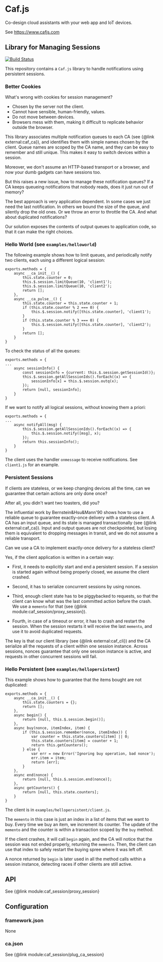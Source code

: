 # Caf.js

Co-design cloud assistants with your web app and IoT devices.

See https://www.cafjs.com

## Library for Managing Sessions

[![Build Status](https://github.com/cafjs/caf_session/actions/workflows/push.yml/badge.svg)](https://github.com/cafjs/caf_session/actions/workflows/push.yml)

This repository contains a `Caf.js` library to handle notifications using persistent sessions.

### Better Cookies

What's wrong with cookies for session management?

* Chosen by the server not the client.
* Cannot have sensible, human-friendly, values.
* Do not move between devices.
* Browsers mess with them, making it difficult to replicate behavior outside the browser.

This library associates multiple notification queues to each CA (see {@link external:caf_ca}), and identifies them with simple names chosen by the client. Queue names are scoped by the CA name, and they can be easy to remember and still unique. This makes it easy to switch devices within a session.

Moreover, we don't assume an HTTP-based transport or a browser, and now your dumb gadgets can have sessions too.

But this raises a new issue, how to manage these notification queues? If a CA keeps queueing notifications that nobody reads, does it just run out of memory?

The best approach is very application dependent. In some cases we just need the last notification. In others we bound the size of the queue, and silently drop the old ones. Or we throw an error to throttle the CA. And what about duplicated notifications?

Our solution exposes the contents of output queues to application code, so that it can make the right choices.

### Hello World (see `examples/helloworld`)

The following example shows how to limit queues, and periodically notify
two clients, each using a different logical session:

```
exports.methods = {
    async __ca_init__() {
        this.state.counter = 0;
        this.$.session.limitQueue(10, 'client1');
        this.$.session.limitQueue(10, 'client2');
        return [];
    },
    async __ca_pulse__() {
        this.state.counter = this.state.counter + 1;
        if (this.state.counter % 2 === 0) {
            this.$.session.notify([this.state.counter], 'client1');
        }
        if (this.state.counter % 3 === 0) {
            this.$.session.notify([this.state.counter], 'client2');
        }
        return [];
    }
}
```

To check the status of all the queues:

```
exports.methods = {
...
    async sessionInfo() {
        const sessionInfo = {current: this.$.session.getSessionId()};
        this.$.session.getAllSessionIds().forEach((x) => {
            sessionInfo[x] = this.$.session.outq(x);
        });
        return [null, sessionInfo];
    }
}
```

If we want to notify all logical sessions, without knowing them a priori:

```
exports.methods = {
...
    async notifyAll(msg) {
        this.$.session.getAllSessionIds().forEach((x) => {
            this.$.session.notify([msg], x);
        });
        return this.sessionInfo();
    }
}
```

The client uses the handler `onmessage` to receive notifications. See `client1.js` for an example.

### Persistent Sessions

If clients are stateless, or we keep changing devices all the time, can we guarantee that certain actions are only done once?

After all, you didn't want two toasters, did you?

The influential work by Bernstein&Hsu&Mann'90 shows how to use a reliable queue to guarantee exactly-once delivery with a stateless client. A CA has an input queue, and its state is managed transactionally (see  {@link external:caf_ca}). Input and output queues are not checkpointed, but losing them is equivalent to dropping  messages in transit, and we do not assume a reliable transport.

Can we use a CA to implement exactly-once delivery for a stateless client?

Yes, if the client application is written in a certain way:

* First, it needs to explicitly start and end a persistent session. If a session is started again without being properly closed, we assume the client crashed.

* Second, it has to serialize concurrent sessions by using nonces.

* Third, enough client state has to be piggybacked to requests, so that the client can know what was the last committed action before the crash. We use a `memento` for that (see {@link module:caf_session/proxy_session}).

* Fourth, in case of a timeout or error, it has to crash and restart the session. When the session restarts it will receive the last `memento`, and use it to avoid duplicated requests.

The key is that our client library (see {@link  external:caf_cli}) and the CA serialize all the requests of a client within one session instance. Across sessions, nonces guarantee that only one session instance is active, and requests in other concurrent sessions will fail.


### Hello Persistent (see `examples/hellopersistent`)

This example shows how to guarantee that the items bought are not duplicated:

```
exports.methods = {
    async __ca_init__() {
        this.state.counters = {};
        return [];
    },
    async begin() {
        return [null, this.$.session.begin()];
    },
    async buy(nonce, itemIndex, item) {
        if (this.$.session.remember(nonce, itemIndex)) {
            var counter = this.state.counters[item] || 0;
            this.state.counters[item] = counter + 1;
            return this.getCounters();
        } else {
            var err = new Error('Ignoring buy operation, bad nonce');
            err.item = item;
            return [err];
        }
    },
    async end(nonce) {
        return [null, this.$.session.end(nonce)];
    },
    async getCounters() {
        return [null, this.state.counters];
    }
}
```

The client is in `examples/hellopersistent/client.js`.

The `memento` in this case is just an index in a list of items that we want to buy. Every time we buy an item, we increment its counter. The update of the `memento` and the counter is within a transaction scoped by the `buy` method.

If the client crashes, it will call `begin` again, and the CA will notice that the session was not ended properly, returning the `memento`. Then, the client can use that index to safely restart the buying spree where it was left off.

A nonce returned by `begin` is later used in all the method calls within a session instance, detecting races if other clients are still active.

## API

See {@link module:caf_session/proxy_session}

## Configuration

### framework.json

None

### ca.json

See {@link module:caf_session/plug_ca_session}
